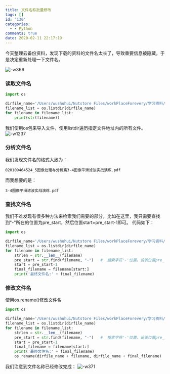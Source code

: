 ```yaml
---
title: 文件名称批量修改
tags: []
id: '130'
categories:
  - - Python
comments: true
date: 2020-02-11 22:17:19
---
```


今天整理云备份资料，发现下载的资料的文件名太长了，导致重要信息被隐藏，于是决定重新处理一下文件名。

![-w366](https://image.aiwush.com/16311031554393.png)

### 读取文件名

```python
import os

dirfile_name='/Users/wushuhui/Nutstore Files/workPlaceForevery/学习资料/CSDN视觉课件/' # 文件所在目录
filename_list = os.listdir(dirfile_name)
for filename in filename_list:
    print(str(filename))
```

我们使用os包来导入文件，使用listdir遍历指定文件地址内的所有文件。 ![-w1237](https://image.aiwush.com/16311031554414.png)

### 分析文件名

我们发现文件名的格式大致为：

```
020109464524_5图像处理与分析篇3-4图像平滑滤波实战演练.pdf
```

而我想要的是：

```
3-4图像平滑滤波实战演练.pdf
```

### 查找文件名

我们不难发现有很多种方法来检索我们需要的部分，比如在这里，我只需要查找到"-"所在的位置为pre_start，然后位置start=pre_start-1即可。 代码如下：

```python
import os

dirfile_name='/Users/wushuhui/Nutstore Files/workPlaceForevery/学习资料/CSDN视觉课件/' # 文件所在目录
filename_list = os.listdir(dirfile_name)
for filename in filename_list:
    strlen = str.__len__(filename)
    pre_start = str.find(filename, "-")   #  搜索字符'-'位置，设该位置pre_start
    start = pre_start-1
    final_filename = filename[start:]
    print('最终文件名:' + final_filename)
```

### 修改文件名

使用os.rename()修改文件名

```python
import os

dirfile_name='/Users/wushuhui/Nutstore Files/workPlaceForevery/学习资料/CSDN视觉课件/' # 文件所在目录
filename_list = os.listdir(dirfile_name)
for filename in filename_list:
    strlen = str.__len__(filename)
    pre_start = str.find(filename, "-")   #  搜索字符'-'位置，设该位置pre_start
    start = pre_start-1
    final_filename = filename[start:]
    print('最终文件名:' + final_filename)
    os.rename(dirfile_name + filename, dirfile_name + final_filename)
```

我们注意到文件名称已经修改完成： ![-w371](https://image.aiwush.com/16311031554442.png)